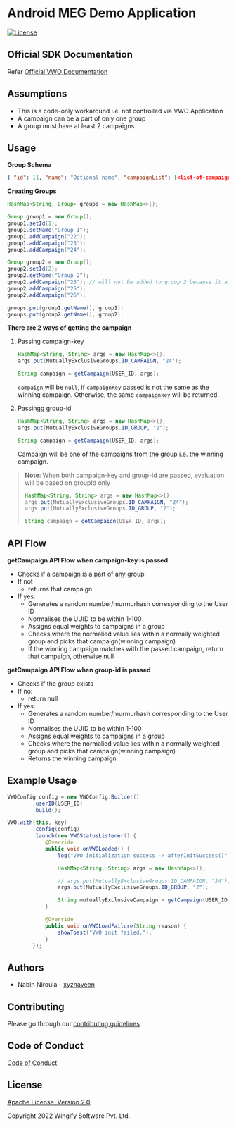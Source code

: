 # Android MEG Demo Application

[![License](https://img.shields.io/badge/License-Apache%202.0-blue.svg)](http://www.apache.org/licenses/LICENSE-2.0)

## Official SDK Documentation

Refer [Official VWO Documentation](https://developers.vwo.com/reference/android-introduction)

## Assumptions

* This is a code-only workaround i.e. not controlled via VWO Application
* A campaign can be a part of only one group
* A group must have at least 2 campaigns

## Usage

**Group Schema**

```json
{ "id": 11, "name": "Optional name", "campaignList": [<list-of-campaign-keys>] }
```

**Creating Groups**

```java
HashMap<String, Group> groups = new HashMap<>();

Group group1 = new Group();
group1.setId(1);
group1.setName("Group 1");
group1.addCampaign("22");
group1.addCampaign("23");
group1.addCampaign("24");

Group group2 = new Group();
group2.setId(2);
group2.setName("Group 2");
group2.addCampaign("23"); // will not be added to group 2 because it already belongs to group 1
group2.addCampaign("25");
group2.addCampaign("26");

groups.put(group1.getName(), group1);
groups.put(group2.getName(), group2);

```

**There are 2 ways of getting the campaign**

1. Passing campaign-key

    ```java
    HashMap<String, String> args = new HashMap<>();
    args.put(MutuallyExclusiveGroups.ID_CAMPAIGN, "24");

    String campaign = getCampaign(USER_ID, args);
    ```

    `campaign` will be `null`, if `campaignKey` passed is not the same as the winning campaign. Otherwise, the same `campaignkey` will be returned.


2. Passingg group-id

    ```java
    HashMap<String, String> args = new HashMap<>();
    args.put(MutuallyExclusiveGroups.ID_GROUP, "2");

    String campaign = getCampaign(USER_ID, args);
    ```

    Campaign will be one of the campaigns from the group i.e. the winning campaign.


> **Note**: When both campaign-key and group-id are passed, evaluation will be based on groupId only
>
> ```java
>HashMap<String, String> args = new HashMap<>();
>args.put(MutuallyExclusiveGroups.ID_CAMPAIGN, "24");
>args.put(MutuallyExclusiveGroups.ID_GROUP, "2");
>
>String campaign = getCampaign(USER_ID, args);
>```

## API Flow

**getCampaign API Flow when campaign-key is passed**

* Checks if a campaign is a part of any group
* If not
  * returns that campaign
* If yes:
  * Generates a random number/murmurhash corresponding to the User ID
  * Normalises the UUID to be within 1-100
  * Assigns equal weights to campaigns in a group
  * Checks where the normalied value lies within a normally weighted group and picks that campaign(winning campaign)
  * If the winning campaign matches with the passed campaign, return that campaign, otherwise null

**getCampaign API Flow when group-id is passed**

* Checks if the group exists
* If no:
  * return null
* If yes:
  * Generates a random number/murmurhash corresponding to the User ID
  * Normalises the UUID to be within 1-100
  * Assigns equal weights to campaigns in a group
  * Checks where the normalied value lies within a normally weighted group and picks that campaign(winning campaign)
  * Returns the winning campaign

## Example Usage

```java
VWOConfig config = new VWOConfig.Builder()
        .userID(USER_ID)
        .build();

VWO.with(this, key)
        .config(config)
        .launch(new VWOStatusListener() {
            @Override
            public void onVWOLoaded() {
                log("VWO initialization success -> afterInitSuccess()");

                HashMap<String, String> args = new HashMap<>();

                // args.put(MutuallyExclusiveGroups.ID_CAMPAIGN, "24");
                args.put(MutuallyExclusiveGroups.ID_GROUP, "2");

                String mutuallyExclusiveCampaign = getCampaign(USER_ID, args);
            }

            @Override
            public void onVWOLoadFailure(String reason) {
                showToast("VWO init failed.");
            }
        });
```

## Authors

* Nabin Niroula - [xyznaveen](https://github.com/xyznaveen)

## Contributing

Please go through our [contributing guidelines](https://github.com/wingify/android-meg-demo-application/blob/master/CONTRIBUTING.md)

## Code of Conduct

[Code of Conduct](https://github.com/wingify/android-meg-demo-application/blob/master/CODE_OF_CONDUCT.md)

## License

[Apache License, Version 2.0](https://github.com/wingify/android-meg-demo-application/blob/master/LICENSE)

Copyright 2022 Wingify Software Pvt. Ltd.
